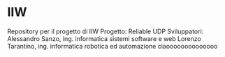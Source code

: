 # IIW
Repository per il progetto di IIW
Progetto: Reliable UDP
Sviluppatori:
Alessandro Sanzo, ing. informatica sistemi software e web
Lorenzo Tarantino, ing. informatica robotica ed automazione
ciaoooooooooooooo

